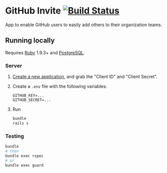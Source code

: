 # GitHub Invite [![Build Status](https://travis-ci.org/afeld/github_invite.svg?branch=master)](https://travis-ci.org/afeld/github_invite)

App to enable GitHub users to easily add others to their organization teams.

## Running locally

Requires [Ruby](https://www.ruby-lang.org) 1.9.3+ and [PostgreSQL](http://www.postgresql.org).

### Server

1. [Create a new application](https://github.com/settings/applications/new), and grab the "Client ID" and "Client Secret".
1. Create a `.env` file with the following variables:

    ```
    GITHUB_KEY=...
    GITHUB_SECRET=...
    ```
1. Run

    ```bash
    bundle
    rails s
    ```

### Testing

```bash
bundle
# then
bundle exec rspec
# or
bundle exec guard
```

